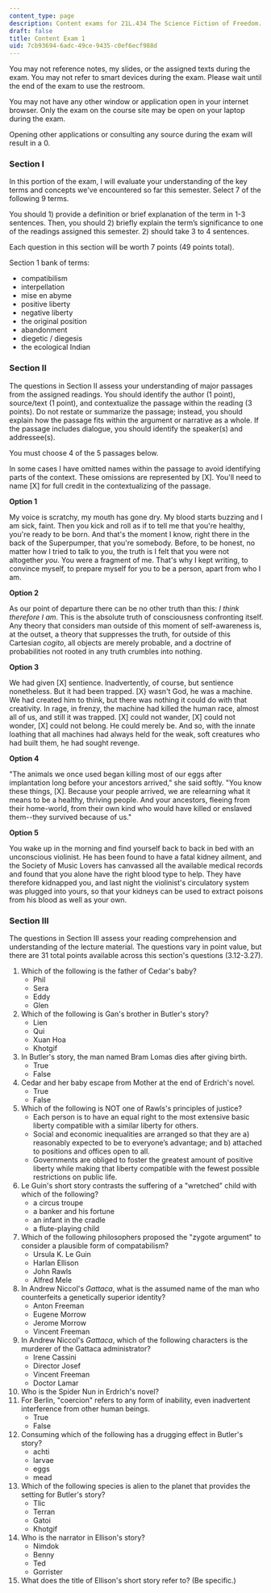 ```yaml
---
content_type: page
description: Content exams for 21L.434 The Science Fiction of Freedom.
draft: false
title: Content Exam 1
uid: 7cb93694-6adc-49ce-9435-c0ef6ecf988d
---
```

You may not reference notes, my slides, or the assigned texts during the exam. You may not refer to smart devices during the exam. Please wait until the end of the exam to use the restroom.

You may not have any other window or application open in your internet browser. Only the exam on the course site may be open on your laptop during the exam.

Opening other applications or consulting any source during the exam will result in a 0.

### Section I

In this portion of the exam, I will evaluate your understanding of the key terms and concepts we've encountered so far this semester. Select 7 of the following 9 terms.

You should 1) provide a definition or brief explanation of the term in 1-3 sentences. Then, you should 2) briefly explain the term’s significance to one of the readings assigned this semester. 2) should take 3 to 4 sentences. 

Each question in this section will be worth 7 points (49 points total). 

Section 1 bank of terms:

- compatibilism
- interpellation
- mise en abyme
- positive liberty
- negative liberty
- the original position
- abandonment
- diegetic / diegesis
- the ecological Indian

### Section II

The questions in Section II assess your understanding of major passages from the assigned readings. You should identify the author (1 point), source/text (1 point), and contextualize the passage within the reading (3 points). Do not restate or summarize the passage; instead, you should explain how the passage fits within the argument or narrative as a whole. If the passage includes dialogue, you should identify the speaker(s) and addressee(s).

You must choose 4 of the 5 passages below.

In some cases I have omitted names within the passage to avoid identifying parts of the context. These omissions are represented by \[X\]. You'll need to name \[X\] for full credit in the contextualizing of the passage.

**Option 1**

My voice is scratchy, my mouth has gone dry. My blood starts buzzing and I am sick, faint. Then you kick and roll as if to tell me that you're healthy, you're ready to be born. And that's the moment I know, right there in the back of the Superpumper, that you're somebody. Before, to be honest, no matter how I tried to talk to you, the truth is I felt that you were not altogether *you*. You were a fragment of me. That's why I kept writing, to convince myself, to prepare myself for you to be a person, apart from who I am.

**Option 2**

As our point of departure there can be no other truth than this: *I think therefore I am*. This is the absolute truth of consciousness confronting itself. Any theory that considers man outside of this moment of self-awareness is, at the outset, a theory that suppresses the truth, for outside of this Cartesian *cogito*, all objects are merely probable, and a doctrine of probabilities not rooted in any truth crumbles into nothing.

**Option 3**

We had given \[X\] sentience. Inadvertently, of course, but sentience nonetheless. But it had been trapped. \[X} wasn't God, he was a machine. We had created him to think, but there was nothing it could do with that creativity. In rage, in frenzy, the machine had killed the human race, almost all of us, and still it was trapped. \[X\] could not wander, \[X\] could not wonder, \[X\] could not belong. He could merely be. And so, with the innate loathing that all machines had always held for the weak, soft creatures who had built them, he had sought revenge.  

**Option 4**

"The animals we once used began killing most of our eggs after implantation long before your ancestors arrived," she said softly. "You know these things, \[X\]. Because your people arrived, we are relearning what it means to be a healthy, thriving people. And your ancestors, fleeing from their home-world, from their own kind who would have killed or enslaved them--they survived because of us."

**Option 5**

You wake up in the morning and find yourself back to back in bed with an unconscious violinist. He has been found to have a fatal kidney ailment, and the Society of Music Lovers has canvassed all the available medical records and found that you alone have the right blood type to help. They have therefore kidnapped you, and last night the violinist's circulatory system was plugged into yours, so that your kidneys can be used to extract poisons from his blood as well as your own.

### Section III

The questions in Section III assess your reading comprehension and understanding of the lecture material. The questions vary in point value, but there are 31 total points available across this section's questions (3.12-3.27).

1. Which of the following is the father of Cedar's baby?
    - Phil
    - Sera
    - Eddy
    - Glen
2. Which of the following is Gan's brother in Butler's story?
    - Lien
    - Qui
    - Xuan Hoa
    - Khotgif
3. In Butler's story, the man named Bram Lomas dies after giving birth.
    - True
    - False
4. Cedar and her baby escape from Mother at the end of Erdrich's novel.
    - True
    - False
5. Which of the following is NOT one of Rawls's principles of justice?
    - Each person is to have an equal right to the most extensive basic liberty compatible with a similar liberty for others.
    - Social and economic inequalities are arranged so that they are a) reasonably expected to be to everyone’s advantage; and b) attached to positions and offices open to all.
    - Governments are obliged to foster the greatest amount of positive liberty while making that liberty compatible with the fewest possible restrictions on public life.
6. Le Guin's short story contrasts the suffering of a "wretched" child with which of the following?
    - a circus troupe
    - a banker and his fortune
    - an infant in the cradle
    - a flute-playing child
7. Which of the following philosophers proposed the "zygote argument" to consider a plausible form of compatabilism? 
    - Ursula K. Le Guin
    - Harlan Ellison
    - John Rawls
    - Alfred Mele
8. In Andrew Niccol's *Gattaca*, what is the assumed name of the man who counterfeits a genetically superior identity?
    - Anton Freeman
    - Eugene Morrow
    - Jerome Morrow
    - Vincent Freeman
9. In Andrew Niccol's *Gattaca*, which of the following characters is the murderer of the Gattaca administrator?
    - Irene Cassini
    - Director Josef
    - Vincent Freeman
    - Doctor Lamar
10. Who is the Spider Nun in Erdrich's novel?
11. For Berlin, "coercion" refers to any form of inability, even inadvertent interference from other human beings.
    - True
    - False
12. Consuming which of the following has a drugging effect in Butler's story?
    - achti
    - larvae
    - eggs
    - mead
13. Which of the following species is alien to the planet that provides the setting for Butler's story?
    - Tlic
    - Terran
    - Gatoi
    - Khotgif
14. Who is the narrator in Ellison's story?
    - Nimdok
    - Benny
    - Ted
    - Gorrister
15. What does the title of Ellison's short story refer to? (Be specific.)